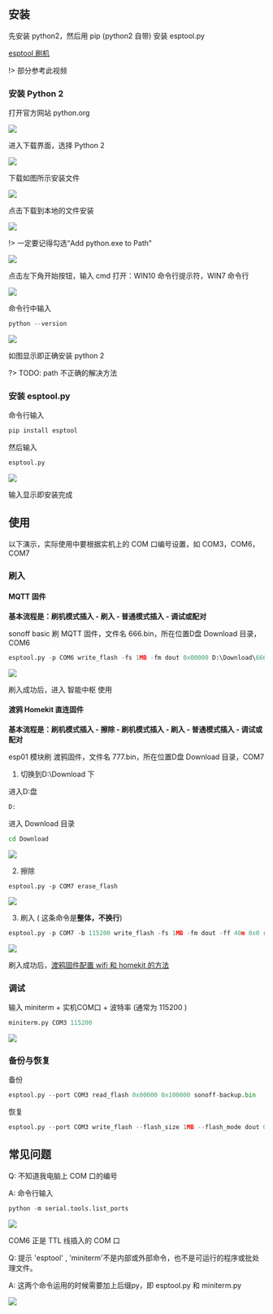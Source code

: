 ## 安装

先安装 python2，然后用 pip (python2 自带) 安装 esptool.py

[esptool 刷机](//player.bilibili.com/player.html?aid=28695194&cid=49702131&page=1 ':include :type=iframe width="720" height="405"')

!> 部分参考此视频

### 安装 Python 2

打开官方网站 python.org

![](https://ws1.sinaimg.cn/large/007fN5Xegy1fwvyag3yqzj310n0kadjm.jpg)



进入下载界面，选择 Python 2

![](https://ws1.sinaimg.cn/large/007fN5Xegy1fwvyb0leinj30yv0mfacp.jpg)

下载如图所示安装文件

![](https://ws1.sinaimg.cn/large/007fN5Xegy1fwvy8pubh0j30ri0r9mzw.jpg)

点击下载到本地的文件安装

![](https://ws1.sinaimg.cn/large/007fN5Xegy1fwvybqrqjbj30hr09u0tp.jpg)

!> 一定要记得勾选“Add python.exe to Path"

![](https://ws1.sinaimg.cn/large/007fN5Xegy1fwvye584exj30gm0dvwgk.jpg)

点击左下角开始按钮，输入 cmd
打开：WIN10 命令行提示符，WIN7 命令行

![](https://ws1.sinaimg.cn/large/007fN5Xegy1fwvyi5cmq0j30ec0njq39.jpg)

命令行中输入

```python
python --version
```

![](https://ws1.sinaimg.cn/large/007fN5Xegy1fwvykeqblpj30hq06g0sq.jpg)

如图显示即正确安装 python 2

?> TODO: path 不正确的解决方法

### 安装 esptool.py

命令行输入

```python
pip install esptool
```

然后输入

```python
esptool.py
```





![](https://ws1.sinaimg.cn/large/007fN5Xegy1fwvynfayc6j308k0bg3yr.jpg)

输入显示即安装完成



## 使用

以下演示，实际使用中要根据实机上的 COM 口编号设置，如 COM3，COM6，COM7

### 刷入

#### MQTT 固件

**基本流程是：刷机模式插入 - 刷入 - 普通模式插入 - 调试或配对**

sonoff basic 刷 MQTT 固件，文件名 666.bin，所在位置D盘 Download 目录，COM6

```python
esptool.py -p COM6 write_flash -fs 1MB -fm dout 0x00000 D:\Download\666.bin
```

![](https://ws1.sinaimg.cn/large/007fN5Xegy1fwvzaublysj30w304gdg7.jpg)

刷入成功后，进入 智能中枢 使用

#### 渡鸦 Homekit 直连固件

**基本流程是：刷机模式插入 - 擦除 - 刷机模式插入 - 刷入 - 普通模式插入 - 调试或配对**

esp01 模块刷 渡鸦固件，文件名 777.bin，所在位置D盘 Download 目录，COM7

1. 切换到D:\Download  下

进入D:盘

```cmd
D:
```

进入 Download 目录

```cmd
cd Download
```

![](https://ws1.sinaimg.cn/large/007fN5Xegy1fwvzjwaq11j30a90afaa0.jpg)

2. 擦除

```
esptool.py -p COM7 erase_flash
```

![](https://ws1.sinaimg.cn/large/007fN5Xegy1fwvzhjncgmj30fj0biq3o.jpg)

3. 刷入 ( 这条命令是**整体，不换行**)

```python
esptool.py -p COM7 -b 115200 write_flash -fs 1MB -fm dout -ff 40m 0x0 rboot.bin 0x1000 blank_config.bin 0x2000 777.bin
```

![](https://ws1.sinaimg.cn/large/007fN5Xegy1fwvzkkcgulj316305raam.jpg)

刷入成功后，[渡鸦固件配置 wifi 和 homekit 的方法](diy/raven) 



### 调试

输入 miniterm + 实机COM口 + 波特率 (通常为 115200 )

```python
miniterm.py COM3 115200
```

![](https://ws1.sinaimg.cn/large/007fN5Xegy1fwvzdxtl9kj30o2047aa6.jpg)



### 备份与恢复

备份

```python
esptool.py --port COM3 read_flash 0x00000 0x100000 sonoff-backup.bin
```

恢复

```python
esptool.py --port COM3 write_flash --flash_size 1MB --flash_mode dout 0x00000 sonoff-backup.bin
```







## 常见问题



Q: 不知道我电脑上 COM 口的编号

A: 命令行输入 

```python
python -m serial.tools.list_ports
```

![](https://ws1.sinaimg.cn/large/007fN5Xegy1fwzkjfe5rvj30cu06zjre.jpg)

COM6 正是 TTL 线插入的 COM 口


Q: 提示 'esptool' , 'miniterm'不是内部或外部命令，也不是可运行的程序或批处理文件。

A: 这两个命令运用的时候需要加上后缀py，即 esptool.py 和  miniterm.py

![](https://ws1.sinaimg.cn/large/007fN5Xegy1fwzkpkkrovj30j60l4dho.jpg)